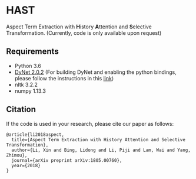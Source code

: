 # HAST
Aspect Term Extraction with **H**istory **A**ttention and **S**elective **T**ransformation. (Currently, code is only available upon request)

## Requirements
* Python 3.6
* [DyNet 2.0.2](https://github.com/clab/dynet) (For building DyNet and enabling the python bindings, please follow the instructions in this [link](http://dynet.readthedocs.io/en/latest/python.html#manual-installation))
* nltk 3.2.2
* numpy 1.13.3

## Citation
If the code is used in your research, please cite our paper as follows:
```
@article{li2018aspect,
  title={Aspect Term Extraction with History Attention and Selective Transformation},
  author={Li, Xin and Bing, Lidong and Li, Piji and Lam, Wai and Yang, Zhimou},
  journal={arXiv preprint arXiv:1805.00760},
  year={2018}
}
```

